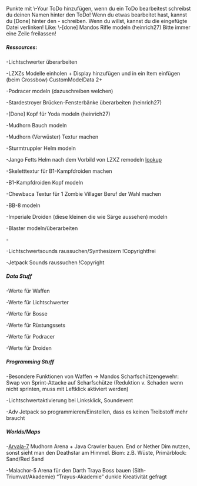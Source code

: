 Punkte mit \\-Your ToDo hinzufügen, wenn du ein ToDo bearbeitest schreibst du deinen Namen hinter den ToDo!
Wenn du etwas bearbeitet hast, kannst du [Done] hinter den - schreiben.
Wenn du willst, kannst du die eingefügte Datei verlinken!
Like: \\-[done] Mandos Rifle modeln (heinrich27)
Bitte immer eine Zeile freilassen!


##### Ressources:
\-Lichtschwerter überarbeiten

\-LZXZs Modelle einholen + Display hinzufügen und in ein Item einfügen (beim Crossbow) CustomModelData 2+

\-Podracer modeln (dazuschreiben welchen)

\-Stardestroyer Brücken-Fensterbänke überarbeiten (heinrich27)

\-[Done] Kopf für Yoda modeln (heinrich27)

\-Mudhorn Bauch modeln

\-Mudhorn (Verwüster) Textur machen

\-Sturmtruppler Helm modeln

\-Jango Fetts Helm nach dem Vorbild von LZXZ remodeln [lookup](https://sketchfab.com/3d-models/the-mandalorian-helmet-minecraft-88f2452ae3ff4a1d9d9ee6713fe9a98b)

\-Skeletttextur für B1-Kampfdroiden machen

\-B1-Kampfdroiden Kopf modeln

\-Chewbaca Textur für 1 Zombie Villager Beruf der Wahl machen

\-BB-8 modeln

\-Imperiale Droiden (diese kleinen die wie Särge aussehen) modeln

\-Blaster modeln/überarbeiten

\-


\-Lichtschwertsounds raussuchen/Synthesizern !Copyrightfrei

\-Jetpack Sounds raussuchen !Copyright

##### Data Stuff

\-Werte für Waffen

\-Werte für Lichtschwerter

\-Werte für Bosse

\-Werte für Rüstungssets

\-Werte für Podracer

\-Werte für Droiden

##### Programming Stuff

\-Besondere Funktionen von Waffen
  \-> Mandos Scharfschützengewehr: Swap von Sprint-Attacke auf Scharfschütze (Reduktion v. Schaden wenn nicht sprinten, muss mit Leftklick aktiviert werden)

\-Lichtschwertaktivierung bei Linksklick, Soundevent

\-Adv Jetpack so programmieren/Einstellen, dass es keinen Treibstoff mehr braucht


##### Worlds/Maps

\-[Arvala-7](https://starwars.fandom.com/wiki/Arvala-7) Mudhorn Arena + Java Crawler bauen. End or Nether Dim nutzen, sonst sieht man den Deathstar am Himmel. Biom: z.B. Wüste, Primärblock: Sand/Red Sand

\-Malachor-5 Arena für den Darth Traya Boss bauen (Sith-Triumvat/Akademie) “Trayus-Akademie” dunkle Kreativität gefragt
